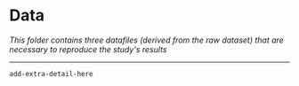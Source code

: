 # Data

*This folder contains three datafiles (derived from the raw dataset) that are necessary to reproduce the study's results*

---

`add-extra-detail-here`
